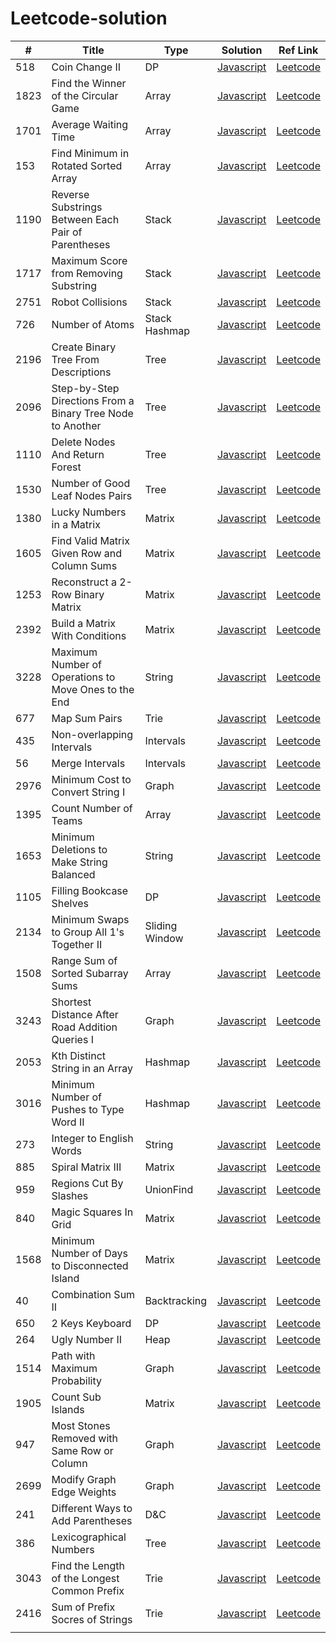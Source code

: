 # Leetcode-solution

| #    | Title                                                      | Type           | Solution                                                                                       | Ref Link                                                                                             |
| ---- | ---------------------------------------------------------- | -------------- | ---------------------------------------------------------------------------------------------- | ---------------------------------------------------------------------------------------------------- |
| 518  | Coin Change II                                             | DP             | [Javascript](/Dynamic_Programming/518_Coin_Change_II/)                                         | [Leetcode](https://leetcode.com/problems/coin-change-ii/)                                            |
| 1823 | Find the Winner of the Circular Game                       | Array          | [Javascript](/Daily_Question/1823_Find_the_Winner_of_the_Circular_Game/)                       | [Leetcode](https://leetcode.com/problems/find-the-winner-of-the-circular-game/)                      |
| 1701 | Average Waiting Time                                       | Array          | [Javascript](/Daily_Question/1701_Average_Waiting_Time/)                                       | [Leetcode](https://leetcode.com/problems/average-waiting-time/)                                      |
| 153  | Find Minimum in Rotated Sorted Array                       | Array          | [Javascript](/Arrays/153_Find_Minimum_in_Rotated_Sorted_Array/)                                | [Leetcode](https://leetcode.com/problems/find-minimum-in-rotated-sorted-array/)                      |
| 1190 | Reverse Substrings Between Each Pair of Parentheses        | Stack          | [Javascript](/Stack/1190_Reverse_Substrings_Between_Each_Pair_of_Parentheses/)                 | [Leetcode](https://leetcode.com/problems/reverse-substrings-between-each-pair-of-parentheses/)       |
| 1717 | Maximum Score from Removing Substring                      | Stack          | [Javascript](/Daily_Question/1717_Maximum_Score_from_Removing_Substrings/)                     | [Leetcode](https://leetcode.com/problems/maximum-score-from-removing-substrings)                     |
| 2751 | Robot Collisions                                           | Stack          | [Javascript](/Daily_Question/2751_Robot_Collisions/)                                           | [Leetcode](https://leetcode.com/problems/robot-collisions)                                           |
| 726  | Number of Atoms                                            | Stack Hashmap  | [Javascript](/Daily_Question/726_Number_of_Atoms/)                                             | [Leetcode](https://leetcode.com/problems/number-of-atoms/)                                           |
| 2196 | Create Binary Tree From Descriptions                       | Tree           | [Javascript](/Daily_Question/2196_Create_Binary_Tree_From_Descriptions/)                       | [Leetcode](https://leetcode.com/problems/create-binary-tree-from-descriptions)                       |
| 2096 | Step-by-Step Directions From a Binary Tree Node to Another | Tree           | [Javascript](/Daily_Question/2096_Step-By-Step_Directions_From_a_Binary_Tree_Node_to_Another/) | [Leetcode](https://leetcode.com/problems/step-by-step-directions-from-a-binary-tree-node-to-another) |
| 1110 | Delete Nodes And Return Forest                             | Tree           | [Javascript](/Tree/1110_Delete_Nodes_And_Return_Forest/)                                       | [Leetcode](https://leetcode.com/problems/delete-nodes-and-return-forest)                             |
| 1530 | Number of Good Leaf Nodes Pairs                            | Tree           | [Javascript](/Tree/1530_Number_of_Good_Leaf_Nodes_Pairs/)                                      | [Leetcode](https://leetcode.com/problems/number-of-good-leaf-nodes-pairs)                            |
| 1380 | Lucky Numbers in a Matrix                                  | Matrix         | [Javascript](/Daily_Question/1380_Lucky_Numbers_in_a_Matrix/)                                  | [Leetcode](https://leetcode.com/problems/lucky-numbers-in-a-matrix/description)                      |
| 1605 | Find Valid Matrix Given Row and Column Sums                | Matrix         | [Javascript](/Daily_Question//1605_Find_Valid_Matrix_Given_Row_and_Column_Sums/)               | [Leetcode](https://leetcode.com/problems/find-valid-matrix-given-row-and-column-sums)                |
| 1253 | Reconstruct a 2-Row Binary Matrix                          | Matrix         | [Javascript](/Matrix/1253_Reconstruct_a_2-Row_Binary_Matrix/)                                  | [Leetcode](https://leetcode.com/problems/reconstruct-a-2-row-binary-matrix)                          |
| 2392 | Build a Matrix With Conditions                             | Matrix         | [Javascript](/Graph/2392_Build_a_Matrix_With_Conditions/)                                      | [Leetcode](https://leetcode.com/problems/build-a-matrix-with-conditions)                             |
| 3228 | Maximum Number of Operations to Move Ones to the End       | String         | [Javascript](/String/3228_Maximum_Number_of_Operations_to_Move_Ones_to_the_End/)               | [Leetcode](https://leetcode.com/problems/maximum-number-of-operations-to-move-ones-to-the-end/)      |
| 677  | Map Sum Pairs                                              | Trie           | [Javascript](/Trie/677_Map_Sum_Pairs/)                                                         | [Leetcode](https://leetcode.com/problems/map-sum-pairs/description/)                                 |
| 435  | Non-overlapping Intervals                                  | Intervals      | [Javascript](/Intervals/435_Non-overlapping_Intervals/)                                        | [Leetcode](https://leetcode.com/problems/non-overlapping-intervals/)                                 |
| 56   | Merge Intervals                                            | Intervals      | [Javascript](/Intervals//56_Merge_Intervals/)                                                  | [Leetcode](https://leetcode.com/problems/merge-intervals/)                                           |
| 2976 | Minimum Cost to Convert String I                           | Graph          | [Javascript](/Graph/2976_Minimum_Cost_to_Convert_String_I/)                                    | [Leetcode](https://leetcode.com/problems/minimum-cost-to-convert-string-i/)                          |
| 1395 | Count Number of Teams                                      | Array          | [Javascript](/Daily_Question/1395_Count_Number_of_Teams/)                                      | [Leetcode](https://leetcode.com/problems/count-number-of-teams)                                      |
| 1653 | Minimum Deletions to Make String Balanced                  | String         | [Javascript](/Daily_Question//1653_Minimum_Deletions_to_Make_String_Balanced/)                 | [Leetcode](https://leetcode.com/problems/minimum-deletions-to-make-string-balanced/)                 |
| 1105 | Filling Bookcase Shelves                                   | DP             | [Javascript](/Daily_Question//1105_Filling_Bookcase_Shelves/)                                  | [Leetcode](https://leetcode.com/problems/filling-bookcase-shelves/)                                  |
| 2134 | Minimum Swaps to Group All 1's Together II                 | Sliding Window | [Javascript](/Sliding_Window/2134_Minimum_Swaps_to_Group_All_1's_Together_II/)                 | [Leetcode](https://leetcode.com/problems/minimum-swaps-to-group-all-1s-together-ii)                  |
| 1508 | Range Sum of Sorted Subarray Sums                          | Array          | [Javascript](/Daily_Question//1508_Range_Sum_of_Sorted_Subarray_Sums/)                         | [Leetcode](https://leetcode.com/problems/range-sum-of-sorted-subarray-sums)                          |
| 3243 | Shortest Distance After Road Addition Queries I            | Graph          | [Javascript](/Graph/3243_Shortest_Distance_After_Road_Addition_Queries_I/)                     | [Leetcode](https://leetcode.com/problems/shortest-distance-after-road-addition-queries-i/)           |
| 2053 | Kth Distinct String in an Array                            | Hashmap        | [Javascript](/Daily_Question/2053_Kth_Distinct_String_in_an_Array/)                            | [Leetcode](https://leetcode.com/problems/kth-distinct-string-in-an-array)                            |
| 3016 | Minimum Number of Pushes to Type Word II                   | Hashmap        | [Javascript](/Daily_Question/3016_Minimum_Number_of_Pushes_to_Type_Word_II/)                   | [Leetcode](https://leetcode.com/problems/minimum-number-of-pushes-to-type-word-ii/)                  |
| 273  | Integer to English Words                                   | String         | [Javascript](/Daily_Question//273_Integer_to_English_Words/)                                   | [Leetcode](https://leetcode.com/problems/integer-to-english-words/)                                  |
| 885  | Spiral Matrix III                                          | Matrix         | [Javascript](/Daily_Question/885_Spiral_Matrix_III/)                                           | [Leetcode](https://leetcode.com/problems/spiral-matrix-iii)                                          |
| 959  | Regions Cut By Slashes                                     | UnionFind      | [Javascript](/UnionFind//959_Regions_Cut_By_Slashes/)                                          | [Leetcode](https://leetcode.com/problems/regions-cut-by-slashes/)                                    |
| 840  | Magic Squares In Grid                                      | Matrix         | [Javascriot](/Daily_Question//840_Magic_Squares_In_Grid/)                                      | [Leetcode](https://leetcode.com/problems/magic-squares-in-grid)                                      |
| 1568 | Minimum Number of Days to Disconnected Island              | Matrix         | [Javascript](/Matrix/1568_Minimum_Number_of_Days_to_Disconnect_Island/)                        | [Leetcode](https://leetcode.com/problems/minimum-number-of-days-to-disconnect-island)                |
| 40   | Combination Sum II                                         | Backtracking   | [Javascript](/Backtracking/40_Combination_Sum_II/)                                             | [Leetcode](https://leetcode.com/problems/combination-sum-ii)                                         |
| 650  | 2 Keys Keyboard                                            | DP             | [Javascript](/Dynamic_Programming/650_2_Keys_Keyboard/)                                        | [Leetcode](https://leetcode.com/problems/2-keys-keyboard)                                            |
| 264  | Ugly Number II                                             | Heap           | [Javascript](/Daily_Question//264_Ugly_Number_II/)                                             | [Leetcode](https://leetcode.com/problems/ugly-number-ii)                                             |
| 1514 | Path with Maximum Probability                              | Graph          | [Javascript](/Daily_Question/1514_Path_with_Maximum_Probability/)                              | [Leetcode](https://leetcode.com/problems/path-with-maximum-probability)                              |
| 1905 | Count Sub Islands                                          | Matrix         | [Javascript](/Matrix/1905_Count_Sub_Islands/)                                                  | [Leetcode](https://leetcode.com/problems/count-sub-islands)                                          |
| 947  | Most Stones Removed with Same Row or Column                | Graph          | [Javascript](/Daily_Question//947_Most_Stones_Removed_with_Same_Row_or_Column/)                | [Leetcode](https://leetcode.com/problems/most-stones-removed-with-same-row-or-column)                |
| 2699 | Modify Graph Edge Weights                                  | Graph          | [Javascript](/Daily_Question//2699_Modify_Graph_Edge_Weights/)                                 | [Leetcode](https://leetcode.com/problems/modify-graph-edge-weights/)                                 |
| 241  | Different Ways to Add Parentheses                          | D&C            | [Javascript](/Daily_Question//241_Different_Ways_to_Add_Parentheses/)                          | [Leetcode](https://leetcode.com/problems/different-ways-to-add-parentheses)                          |
| 386  | Lexicographical Numbers                                    | Tree           | [Javascript](/Daily_Question/386_Lexicographical_Numbers/)                                     | [Leetcode](https://leetcode.com/problems/lexicographical-numbers)                                    |
| 3043 | Find the Length of the Longest Common Prefix               | Trie           | [Javascript](/Trie/3043_Find_the_Length_of_the_Longest_Common_Prefix/)                         | [Leetcode](https://leetcode.com/problems/find-the-length-of-the-longest-common-prefix)               |
| 2416 | Sum of Prefix Socres of Strings                            | Trie           | [Javascript](/Trie/2416_Sum_of_Prefix_Scores_of_Strings/)                                      | [Leetcode](https://leetcode.com/problems/sum-of-prefix-scores-of-strings)                            |
|      |                                                            |                |                                                                                                |                                                                                                      |
